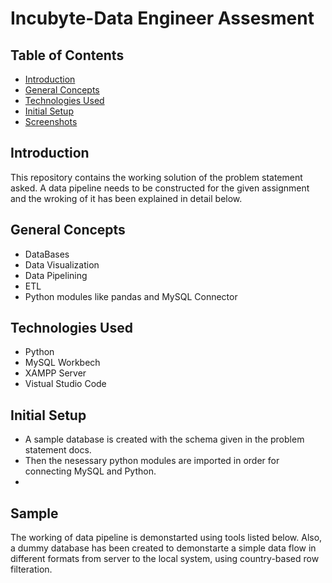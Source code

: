 # Incubyte-Data Engineer Assesment

## Table of Contents
* [Introduction](#introduction)
* [General Concepts](#general-concepts)
* [Technologies Used](#technologies-used)
* [Initial Setup](#initial-setup)
* [Screenshots](#screenshots)





## Introduction
This repository contains the working solution of the problem statement asked. A data pipeline needs to be constructed for the given assignment and the wroking of it has been explained in detail below.

## General Concepts
* DataBases
* Data Visualization
* Data Pipelining
* ETL
* Python modules like pandas and MySQL Connector

## Technologies Used
* Python
* MySQL Workbech
* XAMPP Server
* Vistual Studio Code


## Initial Setup
* A sample database is created with the schema given in the problem statement docs.
* Then the nesessary python modules are imported in order for connecting MySQL and Python.
*  

## Sample 




The working of data pipeline is demonstarted using tools listed below. Also, a dummy database has been created to demonstarte a simple data flow in different formats from server to the local system, using country-based row filteration.

